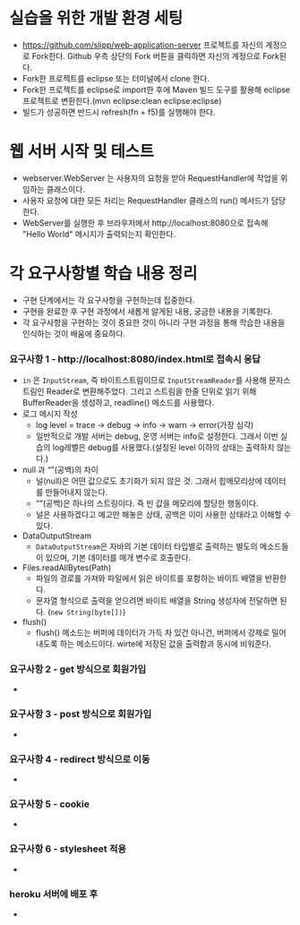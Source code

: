 # 실습을 위한 개발 환경 세팅
* https://github.com/slipp/web-application-server 프로젝트를 자신의 계정으로 Fork한다. Github 우측 상단의 Fork 버튼을 클릭하면 자신의 계정으로 Fork된다.
* Fork한 프로젝트를 eclipse 또는 터미널에서 clone 한다.
* Fork한 프로젝트를 eclipse로 import한 후에 Maven 빌드 도구를 활용해 eclipse 프로젝트로 변환한다.(mvn eclipse:clean eclipse:eclipse)
* 빌드가 성공하면 반드시 refresh(fn + f5)를 실행해야 한다.

# 웹 서버 시작 및 테스트
* webserver.WebServer 는 사용자의 요청을 받아 RequestHandler에 작업을 위임하는 클래스이다.
* 사용자 요청에 대한 모든 처리는 RequestHandler 클래스의 run() 메서드가 담당한다.
* WebServer를 실행한 후 브라우저에서 http://localhost:8080으로 접속해 "Hello World" 메시지가 출력되는지 확인한다.

# 각 요구사항별 학습 내용 정리
* 구현 단계에서는 각 요구사항을 구현하는데 집중한다. 
* 구현을 완료한 후 구현 과정에서 새롭게 알게된 내용, 궁금한 내용을 기록한다.
* 각 요구사항을 구현하는 것이 중요한 것이 아니라 구현 과정을 통해 학습한 내용을 인식하는 것이 배움에 중요하다. 

### 요구사항 1 - http://localhost:8080/index.html로 접속시 응답
- `in` 은 `InputStream`, 즉 바이트스트림이므로 `InputStreamReader`를 사용해 문자스트림인 Reader로 변환해주었다. 그리고 스트림을 한줄 단위로 읽기 위해 BufferReader을 생성하고, readline() 메소드를 사용했다.
- 로그 메시지 작성
    - log level = trace → debug → info → warn → error(가장 심각)
    - 일반적으로 개발 서버는 debug, 운영 서버는 info로 설정한다. 그래서 이번 실습의 log레벨은 debug를 사용했다.(설정된 level 이하의 상태는 출력하지 않는다.)
- null 과 “”(공백)의 차이
    - 널(null)은 어떤 값으로도 초기화가 되지 않은 것. 그래서 힙메모리상에 데이터를 만들어내지 않는다.
    - “”(공백)은 하나의 스트링이다. 즉 빈 값을 메모리에 할당한 행동이다.
    - 널은 사용하겠다고 예고만 해놓은 상태, 공백은 이미 사용한 상태라고 이해할 수 있다.
- DataOutputStream
    - `DataOutputStream`은 자바의 기본 데이터 타입별로 출력하는 별도의 메소드들이 있으며, 기본 데이터를 매개 변수로 호출한다.
- Files.readAllBytes(Path)
    - 파일의 경로를 가져와 파일에서 읽은 바이트를 포함하는 바이트 배열을 반환한다.
    - 문자열 형식으로 출력을 얻으려면 바이트 배열을 String 생성자에 전달하면 된다.
      (`new String(byte[])`)
- flush()
    - flush() 메소드는 버퍼에 데이터가 가득 차 있건 아니건, 버퍼에서 강제로 밀어내도록 하는 메소드이다. wirte에 저장된 값을 출력함과 동시에 비워준다.

### 요구사항 2 - get 방식으로 회원가입
* 

### 요구사항 3 - post 방식으로 회원가입
* 

### 요구사항 4 - redirect 방식으로 이동
* 

### 요구사항 5 - cookie
* 

### 요구사항 6 - stylesheet 적용
* 

### heroku 서버에 배포 후
* 